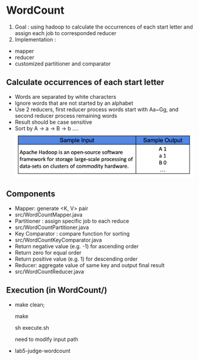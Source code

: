 # WordCount
1. Goal : using hadoop to calculate the occurrences of each start letter and assign each job to corresponded reducer
2. Implementation : 
 * mapper
 * reducer
 * customized partitioner and comparator 
## Calculate occurrences of each start letter 
  * Words are separated by white characters 
  * Ignore words that are not started by an alphabet 
  * Use 2 reducers, first reducer process words start with Aa~Gg, and second reducer process remaining words 
  * Result should be case sensitive
  * Sort by A → a → B → b ....
  ![image](https://github.com/Yeema/WordCount/blob/master/螢幕快照%202018-12-21%20下午4.23.14.png)
## Components
  * Mapper: generate <K, V> pair 
  * src/WordCountMapper.java
  * Partitioner : assign specific job to each reduce
  * src/WordCountPartitioner.java
  * Key Comparator : compare function for sorting
  * src/WordCountKeyComparator.java
  * Return negative value (e.g. -1) for ascending order
  * Return zero for equal order
  * Return positive value (e.g. 1) for descending order
  * Reducer: aggregate value of same key and output final result
  * src/WordCountReducer.java

## Execution (in WordCount/)
  * make clean; 
  
    make
    
    sh execute.sh
    
    need to modify input path
  * lab5-judge-wordcount
